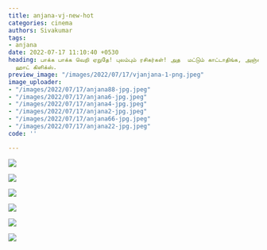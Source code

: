 ```yaml
---
title: anjana-vj-new-hot
categories: cinema
authors: Sivakumar
tags:
- anjana
date: 2022-07-17 11:10:40 +0530
heading: பாக்க பாக்க வெறி ஏறுதே! புலம்பும் ரசிகர்கள்! அத  மட்டும் காட்டாதிங்க, அஞ்சனா
  ஹாட் கிளிக்ஸ்.
preview_image: "/images/2022/07/17/vjanjana-1-png.jpeg"
image_uploader:
- "/images/2022/07/17/anjana88-jpg.jpeg"
- "/images/2022/07/17/anjana6-jpg.jpeg"
- "/images/2022/07/17/anjana4-jpg.jpeg"
- "/images/2022/07/17/anjana2-jpg.jpeg"
- "/images/2022/07/17/anjana66-jpg.jpeg"
- "/images/2022/07/17/anjana22-jpg.jpeg"
code: ''

---
```

![](/images/2022/07/17/anjana88-jpg.jpeg)

![](/images/2022/07/17/anjana22-jpg.jpeg)

![](/images/2022/07/17/anjana6-jpg.jpeg)

![](/images/2022/07/17/anjana4-jpg.jpeg)

![](/images/2022/07/17/anjana66-jpg.jpeg)

![](/images/2022/07/17/anjana2-jpg.jpeg)
